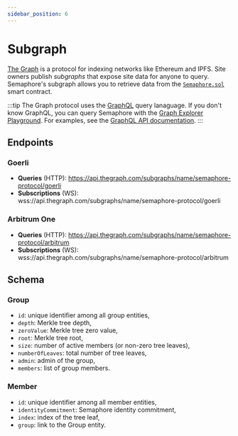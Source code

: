 ```yaml
---
sidebar_position: 6
---
```


# Subgraph

[The Graph](https://thegraph.com/) is a protocol for indexing networks like Ethereum and IPFS.
Site owners publish _subgraphs_ that expose site data for anyone to query.
Semaphore's subgraph allows you to retrieve data from the [`Semaphore.sol`](https://github.com/semaphore-protocol/semaphore/blob/main/packages/contracts/Semaphore.sol) smart contract.

:::tip
The Graph protocol uses the [GraphQL](https://graphql.org/) query lanaguage. If you don't know GraphQL, you can query Semaphore with the [Graph Explorer Playground](https://thegraph.com/hosted-service/subgraph/semaphore-protocol/goerli?selected=playground).
For examples, see the [GraphQL API documentation](https://thegraph.com/docs/developer/graphql-api).
:::

## Endpoints

### Goerli

-   **Queries** (HTTP): https://api.thegraph.com/subgraphs/name/semaphore-protocol/goerli
-   **Subscriptions** (WS): wss://api.thegraph.com/subgraphs/name/semaphore-protocol/goerli

### Arbitrum One

-   **Queries** (HTTP): https://api.thegraph.com/subgraphs/name/semaphore-protocol/arbitrum
-   **Subscriptions** (WS): wss://api.thegraph.com/subgraphs/name/semaphore-protocol/arbitrum

## Schema

### Group

-   `id`: unique identifier among all group entities,
-   `depth`: Merkle tree depth,
-   `zeroValue`: Merkle tree zero value,
-   `root`: Merkle tree root,
-   `size`: number of active members (or non-zero tree leaves),
-   `numberOfLeaves`: total number of tree leaves,
-   `admin`: admin of the group,
-   `members`: list of group members.

### Member

-   `id`: unique identifier among all member entities,
-   `identityCommitment`: Semaphore identity commitment,
-   `index`: index of the tree leaf,
-   `group`: link to the Group entity.
